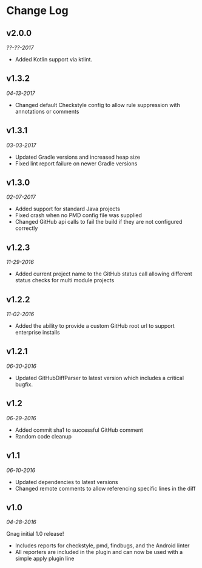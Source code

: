 # Change Log

## v2.0.0

_??-??-2017_

- Added Kotlin support via ktlint.

## v1.3.2

_04-13-2017_

- Changed default Checkstyle config to allow rule suppression with annotations or comments

## v1.3.1

_03-03-2017_

- Updated Gradle versions and increased heap size
- Fixed lint report failure on newer Gradle versions

## v1.3.0

_02-07-2017_

- Added support for standard Java projects
- Fixed crash when no PMD config file was supplied
- Changed GitHub api calls to fail the build if they are not configured correctly

## v1.2.3

_11-29-2016_

- Added current project name to the GitHub status call allowing different status checks for multi module projects

## v1.2.2

_11-02-2016_

- Added the ability to provide a custom GitHub root url to support enterprise installs

## v1.2.1

_06-30-2016_

- Updated GitHubDiffParser to latest version which includes a critical bugfix.

## v1.2

_06-29-2016_

- Added commit sha1 to successful GitHub comment
- Random code cleanup

## v1.1

_06-10-2016_

- Updated dependencies to latest versions
- Changed remote comments to allow referencing specific lines in the diff

## v1.0

_04-28-2016_

Gnag initial 1.0 release!

- Includes reports for checkstyle, pmd, findbugs, and the Android linter
- All reporters are included in the plugin and can now be used with a simple apply plugin line
